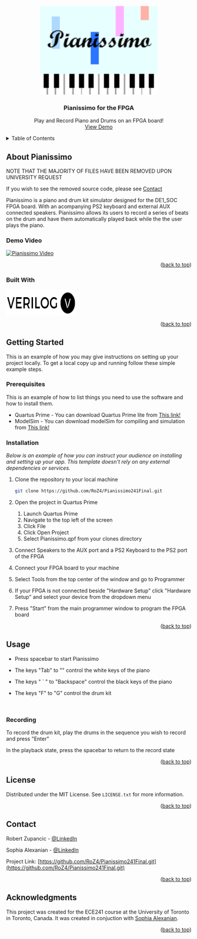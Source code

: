 <a id="readmeTop"></a>
<br />

<div align="center">
    <img src ="images/StartScreen.png" width="320" height = "240">
    <h3 align="center"> Pianissimo for the FPGA </h3>

  <p align="center">
        Play and Record Piano and Drums on an FPGA board!
        <br />
        <a href="#DEMO">View Demo</a>
    </p>
</div>

<!-- TABLE OF CONTENTS -->
<details>
  <summary>Table of Contents</summary>
  <ol>
    <li>
      <a href="#about-the-project">About The Project</a>
      <ul>
        <li><a href="#built-with">Built With</a></li>
      </ul>
    </li>
    <li>
      <a href="#getting-started">Getting Started</a>
      <ul>
        <li><a href="#prerequisites">Prerequisites</a></li>
        <li><a href="#installation">Installation</a></li>
      </ul>
    </li>
    <li><a href="#usage">Usage</a></li>
    <li><a href="#license">License</a></li>
    <li><a href="#contact">Contact</a></li>
    <li><a href="#acknowledgments">Acknowledgments</a></li>
  </ol>
</details>

<!-- ABOUT THE PROJECT -->
## About Pianissimo
NOTE THAT THE MAJORITY OF FILES HAVE BEEN REMOVED UPON UNIVERSITY REQUEST
 <p align="left">
        If you wish to see the removed source code, please see
        <a href="#contact">Contact</a>
</p>


Pianissimo is a piano and drum kit simulator designed for the DE1_SOC FPGA board. 
With an acompanying PS2 keyboard and external AUX connected speakers. Pianissimo allows its users to record a series of beats on the drum and have them automatically played back
while the the user plays the piano.

### Demo Video
<div id="DEMO"> </div>

[![Pianissimo Video](https://img.youtube.com/vi/Ba7wiB6z1n4/0.jpg)](https://youtu.be/Ba7wiB6z1n4)


<p align="right">(<a href="#readmeTop">back to top</a>)</p>

### Built With
<a href="https://www.chipverify.com/tutorials/verilog">
    <img src = "readmeFiles/verilog_logo.png" align="center" width="192" height="70">
</a>

<p align="right">(<a href="#readmeTop">back to top</a>)</p>



<!-- GETTING STARTED -->
## Getting Started

This is an example of how you may give instructions on setting up your project locally.
To get a local copy up and running follow these simple example steps.

### Prerequisites

This is an example of how to list things you need to use the software and how to install them.
* Quartus Prime - You can download Quartus Prime lite from [This link!][Quartus-url]
* ModelSim - You can download modelSim for compiling and simulation from [This link!][ModelSim-url]

### Installation

_Below is an example of how you can instruct your audience on installing and setting up your app. This template doesn't rely on any external dependencies or services._

1. Clone the repository to your local machine
   ```sh
   git clone https://github.com/RoZ4/Pianissimo241Final.git
   ```
2. Open the project in Quartus Prime
    1. Launch Quartus Prime
    2. Navigate to the top left of the screen
    3. Click File
    4. Click Open Project
    5. Select Pianissimo.qpf from your clones directory

3. Connect Speakers to the AUX port and a PS2 Keyboard to the PS2 port of the FPGA

4. Connect your FPGA board to your machine

5. Select Tools from the top center of the window and go to Programmer

6. If your FPGA is not connected beside "Hardware Setup" click "Hardware Setup" and select your device from the dropdown menu

7. Press "Start" from the main programmer window to program the FPGA board 


<p align="right">(<a href="#readmeTop">back to top</a>)</p>


<!-- USAGE -->
## Usage

* Press spacebar to start Pianissimo

* The keys "Tab" to "\" control the white keys of the piano
* The keys " ` " to "Backspace" control the black keys of the piano

* The keys "F" to "G" control the drum kit

<br />

### Recording

To record the drum kit, play the drums in the sequence you wish to record and press "Enter"

In the playback state, press the spacebar to return to the record state

<p align="right">(<a href="#readmeTop">back to top</a>)</p>

<!-- LICENSE -->
## License

Distributed under the MIT License. See `LICENSE.txt` for more information.

<p align="right">(<a href="#readmeTop">back to top</a>)</p>

<!-- CONTACT -->   
## Contact

Robert Zupancic - [@LinkedIn](https://ca.linkedin.com/in/robert-zupancic)

Sophia Alexanian - [@LinkedIn](https://www.linkedin.com/in/sophia-alexanian/)

Project Link: [https://github.com/RoZ4/Pianissimo241Final.git](https://github.com/RoZ4/Pianissimo241Final.git)

<p align="right">(<a href="#readmeTop">back to top</a>)</p>

<!-- ACKNOWLEDGMENTS -->
## Acknowledgments

This project was created for the ECE241 course at the University of Toronto in Toronto, Canada. It was created in conjuction with [Sophia Alexanian](https://github.com/sophia-alexanian).

<p align="right">(<a href="#readmeTop">back to top</a>)</p>

[Quartus-url]: https://www.intel.com/content/www/us/en/software-kit/660907/intel-quartus-prime-lite-edition-design-software-version-20-1-1-for-windows.html
[ModelSim-url]: https://www.intel.com/content/www/us/en/software-kit/750368/modelsim-intel-fpgas-standard-edition-software-version-18-1.html

